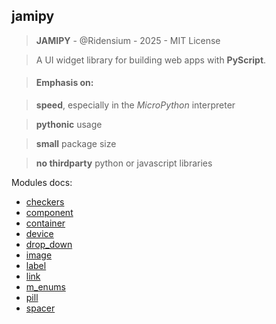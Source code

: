 ## jamipy
> **JAMIPY** - @Ridensium - 2025 - MIT License

> A UI widget library for building web apps with **PyScript**.

> #### Emphasis on:

> **speed**, especially in the *MicroPython* interpreter

> **pythonic** usage

> **small** package size

> **no thirdparty** python or javascript libraries


Modules docs:


- [checkers](checkers.md)
- [component](component.md)
- [container](container.md)
- [device](device.md)
- [drop_down](drop_down.md)
- [image](image.md)
- [label](label.md)
- [link](link.md)
- [m_enums](m_enums.md)
- [pill](pill.md)
- [spacer](spacer.md)
